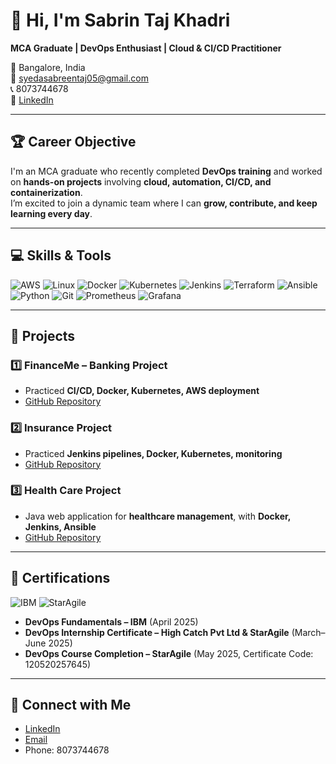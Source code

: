 # 👋 Hi, I'm Sabrin Taj Khadri
**MCA Graduate | DevOps Enthusiast | Cloud & CI/CD Practitioner**  

📍 Bangalore, India  
📧 [syedasabreentaj05@gmail.com](mailto:syedasabreentaj05@gmail.com)  
📞 8073744678  
🔗 [LinkedIn](Your-LinkedIn-URL)  

---

## 🏆 Career Objective
I'm an MCA graduate who recently completed **DevOps training** and worked on **hands-on projects** involving **cloud, automation, CI/CD, and containerization**.  
I’m excited to join a dynamic team where I can **grow, contribute, and keep learning every day**.

---

## 💻 Skills & Tools
![AWS](https://img.shields.io/badge/AWS-232F3E?style=for-the-badge&logo=amazon-aws&logoColor=FF9900)
![Linux](https://img.shields.io/badge/Linux-FCC624?style=for-the-badge&logo=linux&logoColor=000000)
![Docker](https://img.shields.io/badge/Docker-2496ED?style=for-the-badge&logo=docker&logoColor=FFFFFF)
![Kubernetes](https://img.shields.io/badge/Kubernetes-326CE5?style=for-the-badge&logo=kubernetes&logoColor=FFFFFF)
![Jenkins](https://img.shields.io/badge/Jenkins-D24939?style=for-the-badge&logo=jenkins&logoColor=FFFFFF)
![Terraform](https://img.shields.io/badge/Terraform-623CE4?style=for-the-badge&logo=terraform&logoColor=FFFFFF)
![Ansible](https://img.shields.io/badge/Ansible-EE0000?style=for-the-badge&logo=ansible&logoColor=FFFFFF)
![Python](https://img.shields.io/badge/Python-3776AB?style=for-the-badge&logo=python&logoColor=FFFFFF)
![Git](https://img.shields.io/badge/Git-F05032?style=for-the-badge&logo=git&logoColor=FFFFFF)
![Prometheus](https://img.shields.io/badge/Prometheus-E6522C?style=for-the-badge&logo=prometheus&logoColor=FFFFFF)
![Grafana](https://img.shields.io/badge/Grafana-F46800?style=for-the-badge&logo=grafana&logoColor=FFFFFF)

---

## 📂 Projects

### 1️⃣ FinanceMe – Banking Project
- Practiced **CI/CD, Docker, Kubernetes, AWS deployment**
- [GitHub Repository](https://github.com/sabrintajkhadri/star-agile-banking-finance)  

### 2️⃣ Insurance Project
- Practiced **Jenkins pipelines, Docker, Kubernetes, monitoring**
- [GitHub Repository](https://github.com/sabrintajkhadri/insurance-project)  

### 3️⃣ Health Care Project
- Java web application for **healthcare management**, with **Docker, Jenkins, Ansible**
- [GitHub Repository](https://github.com/sabrintaj/health-care-project)  

---

## 🏅 Certifications
![IBM](https://img.shields.io/badge/IBM-DevOps-F5A623?style=for-the-badge&logo=IBM&logoColor=FFFFFF)
![StarAgile](https://img.shields.io/badge/StarAgile-Certified-4CAF50?style=for-the-badge&logoColor=FFFFFF)

- **DevOps Fundamentals – IBM** (April 2025)  
- **DevOps Internship Certificate – High Catch Pvt Ltd & StarAgile** (March–June 2025)  
- **DevOps Course Completion – StarAgile** (May 2025, Certificate Code: 120520257645)  

---



## 🔗 Connect with Me
- [LinkedIn](Your-LinkedIn-URL)  
- [Email](mailto:syedasabreentaj05@gmail.com)  
- Phone: 8073744678
